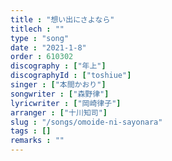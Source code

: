 ```yaml
---
title : "想い出にさよなら"
titlech : ""
type : "song"
date : "2021-1-8"
order : 610302
discography : ["年上"]
discographyId : ["toshiue"]
singer : ["本間かおり"]
songwriter : ["森野律"]
lyricwriter : ["岡崎律子"]
arranger : ["十川知司"]
slug : "/songs/omoide-ni-sayonara"
tags : []
remarks : ""
---
```



